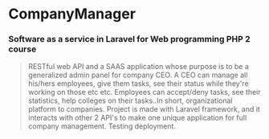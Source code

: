 # CompanyManager
### Software as a service in Laravel for Web programming PHP 2 course
> RESTful web API and a SAAS application whose purpose is to be a generalized admin panel for company CEO. A CEO can 
manage all his/hers employees, give them tasks, see their status while they're working on those etc etc. Employees 
can accept/deny tasks, see their statistics, help colleges on their tasks..In short, organizational platform to 
companies. Project is made with Laravel framework, and it interacts with other 2 API's to make one unique application
 for full company management. Testing deployment.
